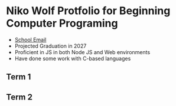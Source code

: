# Niko Wolf Protfolio for Beginning Computer Programing
- [School Email](mailto:9638206@graniteschools.org)
- Projected Graduation in 2027
- Proficient in JS in both Node JS and Web environments
- Have done some work with C-based languages

## Term 1

## Term 2
